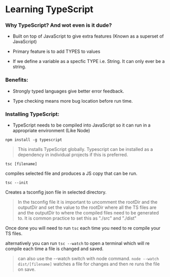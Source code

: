 # Learning TypeScript

### Why TypeScript? And wot even is it dude?

* Built on top of JavaScript to give extra features (Known as a superset of JavaScript)

* Primary feature is to add TYPES to values

* If we define a variable as a specfic TYPE i.e. String. It can only ever be a string.

### Benefits:

* Strongly typed languages give better error feedback. 

* Type checking means more bug location before run time. 

### Installing TypeScript:

* TypeScript needs to be compiled into JavaScript so it can run in a appropriate environment (Like Node)

```npm install -g typescript```

> This installs TypeScript globally. Typescript can be installed as a dependency in individual projects if this is preferred. 

```tsc [filename]```

compiles selected file and produces a JS copy that can be run.

```tsc --init```

Creates a tsconfig json file in selected directory. 

> In the tsconfig file it is important to uncomment the rootDir and the outputDir and set the value to the rootDir where all the TS files are and the outputDir to where the compiled files need to be generated to. It is common practice to set this as "./src" and "./dist"

Once done you will need to run ```tsc``` each time you need to re compile your TS files.

alternatively you can run ```tsc --watch``` to open a terminal which will re compile each time a file is changed and saved.

> can also use the --watch switch with node command. ```node --watch dist/[filename]``` watches a file for changes and then re runs the file on save.